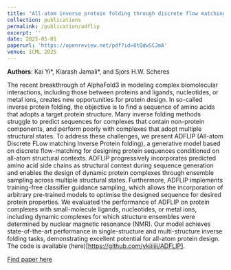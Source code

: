 ```yaml
---
title: "All-atom inverse protein folding through discrete flow matching"
collection: publications
permalink: /publication/adflip
excerpt: ''
date: 2025-05-01
paperurl: 'https://openreview.net/pdf?id=8tQdwSCJmA'
venue: ICML 2025
---
```

**Authors**: Kai Yi*, Kiarash Jamali*, and Sjors H.W. Scheres

The recent breakthrough of AlphaFold3 in modeling complex biomolecular interactions, including those between proteins and ligands, nucleotides, or metal ions, creates new opportunities for protein design. In so-called inverse protein folding, the objective is to find a sequence of amino acids that adopts a target protein structure. Many inverse folding methods struggle to predict sequences for complexes that contain non-protein components, and perform poorly with complexes that adopt multiple structural states. To address these challenges, we present ADFLIP (All-atom Discrete FLow matching Inverse Protein folding), a generative model based on discrete flow-matching for designing protein sequences conditioned on all-atom structural contexts. ADFLIP progressively incorporates predicted amino acid side chains as structural context during sequence generation and enables the design of dynamic protein complexes through ensemble sampling across multiple structural states. Furthermore, ADFLIP implements training-free classifier guidance sampling, which allows the incorporation of arbitrary pre-trained models to optimise the designed sequence for desired protein properties. We evaluated the performance of ADFLIP on protein complexes with small-molecule ligands, nucleotides, or metal ions, including dynamic complexes for which structure ensembles were determined by nuclear magnetic resonance (NMR). Our model achieves state-of-the-art performance in single-structure and multi-structure inverse folding tasks, demonstrating excellent potential for all-atom protein design. The code is available (here)[https://github.com/ykiiiiii/ADFLIP].

[Find paper here](https://openreview.net/pdf?id=8tQdwSCJmA)
